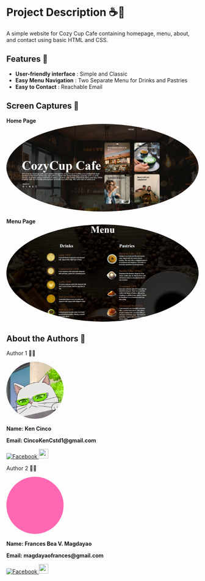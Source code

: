 # Project Description ☕️🍰
A simple website for Cozy Cup Cafe containing homepage, menu, about, and contact using basic HTML and CSS.

## Features 🌟
- __User-friendly interface__ : Simple and Classic
- __Easy Menu Navigation__ : Two Separate Menu for Drinks and Pastries
- __Easy to Contact__ : Reachable Email

## Screen Captures 📸
__Home Page__
<img src="https://github.com/Kenjicci/cozycup-cafe/blob/main/img/homepagess.png"
     style="border-radius: 50%;" 
     alt="HomepageScreenshot">

__Menu Page__
<img src="https://github.com/Kenjicci/cozycup-cafe/blob/main/img/MenuPageScreenshot.png"
     style="border-radius: 50%;" 
     alt="MenuPageScreenshot">

## About the Authors 👥
<p>Author 1 👨‍💻</p>
<img src="https://github.com/Kenjicci/cozycup-cafe/blob/main/img/Kenjicci.jpg" 
     width="150" 
     style="border-radius: 50%;" 
     alt="Kenjicci Photo">

__Name: Ken Cinco__

__Email: CincoKenCstd1@gmail.com__

<a href="https://www.facebook.com/ken.cinco.7330/">
  <img src="https://github.com/gauravghongde/social-icons/blob/master/PNG/Color/Facebook.png" alt="Facebook" width="25" height="25"/>
</a>
<a href="https://github.com/Kenjicci">
  <img src="https://github.com/gauravghongde/social-icons/blob/master/PNG/Color/Github.png" width="25" height="25"/>
</a>
<p></p>
<p>Author 2 👩‍💻</p>
<img src="https://github.com/Kenjicci/cozycup-cafe/blob/main/img/ampalayaa.jpg" 
     width="150" 
     style="border-radius: 50%;" 
     alt="ampalayaa Photo">

__Name: Frances Bea V. Magdayao__

__Email: magdayaofrances@gmail.com__

<a href="https://www.facebook.com/Isabelavua">
  <img src="https://github.com/gauravghongde/social-icons/blob/master/PNG/Color/Facebook.png" alt="Facebook" width="25" height="25"/>
</a>
<a href="https://github.com/ampalayaa">
  <img src="https://github.com/gauravghongde/social-icons/blob/master/PNG/Color/Github.png" width="25" height="25"/>
</a>






